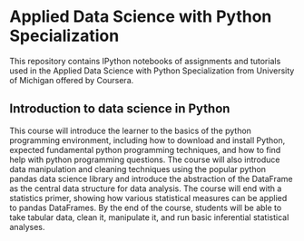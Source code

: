 # Applied Data Science with Python Specialization
This repository contains IPython notebooks of assignments and tutorials used in the Applied Data Science with Python Specialization 
from University of Michigan offered by Coursera.

## Introduction to data science in Python
This course will introduce the learner to the basics of the python programming environment, including how to download and install Python, 
expected fundamental python programming techniques, and how to find help with python programming questions. The course will also introduce 
data manipulation and cleaning techniques using the popular python pandas data science library and introduce the abstraction of the 
DataFrame as the central data structure for data analysis. The course will end with a statistics primer, showing how various statistical 
measures can be applied to pandas DataFrames. By the end of the course, students will be able to take tabular data, clean it, manipulate 
it, and run basic inferential statistical analyses.
